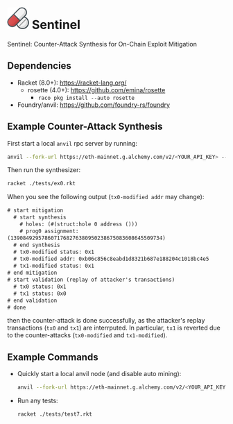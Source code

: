 <div align="left">
  <h1>
    <img src="./resources/sentinel.png" width=50>
  	Sentinel
  </h1>
</div>


Sentinel: Counter-Attack Synthesis for On-Chain Exploit Mitigation

## Dependencies

- Racket (8.0+): https://racket-lang.org/
  - rosette (4.0+): https://github.com/emina/rosette
    - `raco pkg install --auto rosette`
- Foundry/anvil: https://github.com/foundry-rs/foundry

## Example Counter-Attack Synthesis

First start a local `anvil` rpc server by running:

```bash
anvil --fork-url https://eth-mainnet.g.alchemy.com/v2/<YOUR_API_KEY> --order fees --fork-block-number 21380960 --port 8545 --host 127.0.0.1 --allow-origin \"*\" --chain-id 1 --no-mining --timestamp 0 --disable-block-gas-limit --block-base-fee-per-gas 0 --transaction-block-keeper 20
```

Then run the synthesizer:

```bash
racket ./tests/ex0.rkt
```

When you see the following output (`tx0-modified addr` may change):

```
# start mitigation
  # start synthesis
    # holes: (#(struct:hole 0 address ()))
    # prog0 assignment: (1390849295786071768276380950238675083608645509734)
  # end synthesis
  # tx0-modified status: 0x1
  # tx0-modified addr: 0xb06c856c8eabd1d8321b687e188204c1018bc4e5
  # tx1-modified status: 0x1
# end mitigation
# start validation (replay of attacker's transactions)
  # tx0 status: 0x1
  # tx1 status: 0x0
# end validation
# done
```

then the counter-attack is done successfully, as the attacker's replay transactions (`tx0` and `tx1`) are interrputed. In particular, `tx1` is reverted due to the counter-attacks (`tx0-modified` and `tx1-modified`).

## Example Commands

- Quickly start a local anvil node (and disable auto mining):

  ```bash
  anvil --fork-url https://eth-mainnet.g.alchemy.com/v2/<YOUR_API_KEY> --order fees --fork-block-number 14684299 --port 8545 --host 127.0.0.1 --allow-origin \"*\" --chain-id 1 --no-mining --timestamp 0 --disable-block-gas-limit --block-base-fee-per-gas 0 --transaction-block-keeper 20
  ```

- Run any tests:

  ```bash
  racket ./tests/test7.rkt
  ```
